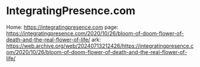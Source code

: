 # IntegratingPresence.com
Home: https://integratingpresence.com page: https://integratingpresence.com/2020/10/26/bloom-of-doom-flower-of-death-and-the-real-flower-of-life/ ark: https://web.archive.org/web/20240713212426/https://integratingpresence.com/2020/10/26/bloom-of-doom-flower-of-death-and-the-real-flower-of-life/
